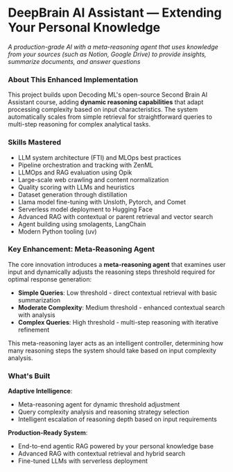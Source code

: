 # DeepBrain AI Assistant &mdash; Extending Your Personal Knowledge

*A production-grade AI with a meta-reasoning agent that uses knowledge from your sources (such as Notion, Google Drive) to provide insights, summarize documents, and answer questions*

### About This Enhanced Implementation

This project builds upon Decoding ML's open-source Second Brain AI Assistant course, adding **dynamic reasoning capabilities** that adapt processing complexity based on input characteristics. The system automatically scales from simple retrieval for straightforward queries to multi-step reasoning for complex analytical tasks.

### Skills Mastered

* LLM system architecture (FTI) and MLOps best practices
* Pipeline orchestration and tracking with ZenML
* LLMOps and RAG evaluation using Opik
* Large-scale web crawling and content normalization
* Quality scoring with LLMs and heuristics
* Dataset generation through distillation
* Llama model fine-tuning with Unsloth, Pytorch, and Comet
* Serverless model deployment to Hugging Face
* Advanced RAG with contextual or parent retrieval and vector search
* Agent building using smolagents, LangChain
* Modern Python tooling (uv)

### Key Enhancement: Meta-Reasoning Agent

The core innovation introduces a **meta-reasoning agent** that examines user input and dynamically adjusts the reasoning steps threshold required for optimal response generation:

- **Simple Queries**: Low threshold - direct contextual retrieval with basic summarization
- **Moderate Complexity**: Medium threshold - enhanced contextual search with analysis  
- **Complex Queries**: High threshold - multi-step reasoning with iterative refinement

This meta-reasoning layer acts as an intelligent controller, determining how many reasoning steps the system should take based on input complexity analysis.

### What's Built

**Adaptive Intelligence**: 
- Meta-reasoning agent for dynamic threshold adjustment
- Query complexity analysis and reasoning strategy selection
- Intelligent escalation of reasoning depth based on input requirements

**Production-Ready System**:
- End-to-end agentic RAG powered by your personal knowledge base
- Advanced RAG with contextual retrieval and hybrid search
- Fine-tuned LLMs with serverless deployment
